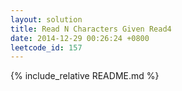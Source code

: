 ```yaml
---
layout: solution
title: Read N Characters Given Read4 
date: 2014-12-29 00:26:24 +0800
leetcode_id: 157
---
```

{% include_relative README.md %}
